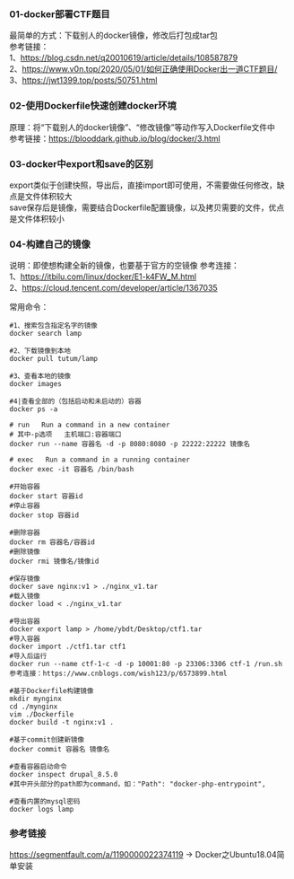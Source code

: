 ### 01-docker部署CTF题目
最简单的方式：下载别人的docker镜像，修改后打包成tar包  
参考链接：  
1、https://blog.csdn.net/q20010619/article/details/108587879  
2、https://www.v0n.top/2020/05/01/如何正确使用Docker出一道CTF题目/  
3、https://jwt1399.top/posts/50751.html  

### 02-使用Dockerfile快速创建docker环境
原理：将“下载别人的docker镜像”、“修改镜像”等动作写入Dockerfile文件中  
参考链接：https://blooddark.github.io/blog/docker/3.html  

### 03-docker中export和save的区别
export类似于创建快照，导出后，直接import即可使用，不需要做任何修改，缺点是文件体积较大  
save保存后是镜像，需要结合Dockerfile配置镜像，以及拷贝需要的文件，优点是文件体积较小  

### 04-构建自己的镜像
说明：即使想构建全新的镜像，也要基于官方的空镜像
参考连接：  
1、https://itbilu.com/linux/docker/E1-k4FW_M.html  
2、https://cloud.tencent.com/developer/article/1367035  

常用命令：
```
#1、搜索包含指定名字的镜像
docker search lamp

#2、下载镜像到本地
docker pull tutum/lamp

#3、查看本地的镜像
docker images

#4|查看全部的（包括启动和未启动的）容器
docker ps -a

# run   Run a command in a new container
# 其中-p选项   主机端口:容器端口
docker run --name 容器名 -d -p 8080:8080 -p 22222:22222 镜像名

# exec   Run a command in a running container
docker exec -it 容器名 /bin/bash

#开始容器
docker start 容器id
#停止容器
docker stop 容器id

#删除容器
docker rm 容器名/容器id
#删除镜像
docker rmi 镜像名/镜像id

#保存镜像
docker save nginx:v1 > ./nginx_v1.tar
#载入镜像
docker load < ./nginx_v1.tar

#导出容器
docker export lamp > /home/ybdt/Desktop/ctf1.tar
#导入容器
docker import ./ctf1.tar ctf1
#导入后运行
docker run --name ctf-1-c -d -p 10001:80 -p 23306:3306 ctf-1 /run.sh
参考连接：https://www.cnblogs.com/wish123/p/6573899.html

#基于Dockerfile构建镜像
mkdir mynginx
cd ./mynginx
vim ./Dockerfile
docker build -t nginx:v1 .

#基于commit创建新镜像
docker commit 容器名 镜像名

#查看容器启动命令
docker inspect drupal_8.5.0
#其中开头部分的path即为command，如："Path": "docker-php-entrypoint",

#查看内置的mysql密码
docker logs lamp
```
### 参考链接
https://segmentfault.com/a/1190000022374119 -> Docker之Ubuntu18.04简单安装    
